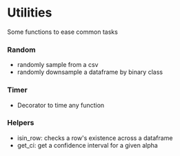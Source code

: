 # Utilities
Some functions to ease common tasks
### Random
* randomly sample from a csv
* randomly downsample a dataframe by binary class
### Timer
* Decorator to time any function
### Helpers
* isin_row: checks a row's existence across a dataframe
* get_ci: get a confidence interval for a given alpha
